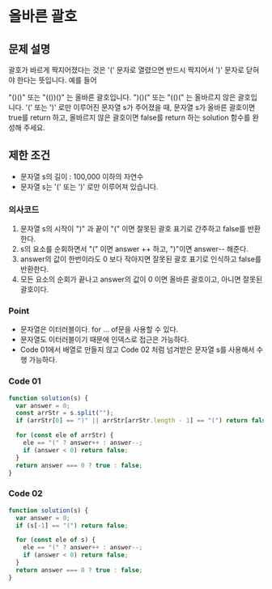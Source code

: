 # 올바른 괄호

## 문제 설명

괄호가 바르게 짝지어졌다는 것은 '(' 문자로 열렸으면 반드시 짝지어서 ')' 문자로 닫혀야 한다는 뜻입니다. 예를 들어

"()()" 또는 "(())()" 는 올바른 괄호입니다.
")()(" 또는 "(()(" 는 올바르지 않은 괄호입니다.
'(' 또는 ')' 로만 이루어진 문자열 s가 주어졌을 때, 문자열 s가 올바른 괄호이면 true를 return 하고, 올바르지 않은 괄호이면 false를 return 하는 solution 함수를 완성해 주세요.

## 제한 조건

- 문자열 s의 길이 : 100,000 이하의 자연수
- 문자열 s는 '(' 또는 ')' 로만 이루어져 있습니다.

### 의사코드

1. 문자열 s의 시작이 ")" 과 끝이 "(" 이면 잘못된 괄호 표기로 간주하고 false를 반환한다.
2. s의 요소를 순회하면서 "(" 이면 answer ++ 하고, ")"이면 answer-- 해준다.
3. answer의 값이 한번이라도 0 보다 작아지면 잘못된 괄호 표기로 인식하고 false를 반환한다.
4. 모든 요소의 순회가 끝나고 answer의 값이 0 이면 올바른 괄호이고, 아니면 잘못된 괄호이다.

### Point

- 문자열은 이터러블이다. for ... of문을 사용할 수 있다.
- 문자열도 이터러블이기 때문에 인덱스로 접근은 가능하다.
- Code 01에서 배열로 만들지 않고 Code 02 처럼 넘겨받은 문자열 s를 사용해서 수행 가능하다.

### Code 01

```js
function solution(s) {
  var answer = 0;
  const arrStr = s.split("");
  if (arrStr[0] == ")" || arrStr[arrStr.length - 1] == "(") return false;

  for (const ele of arrStr) {
    ele == "(" ? answer++ : answer--;
    if (answer < 0) return false;
  }
  return answer === 0 ? true : false;
}
```

### Code 02

```js
function solution(s) {
  var answer = 0;
  if (s[-1] == "(") return false;

  for (const ele of s) {
    ele == "(" ? answer++ : answer--;
    if (answer < 0) return false;
  }
  return answer === 0 ? true : false;
}
```
